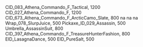 CID_083_Athena_Commando_F_Tactical, 1200
CID_027_Athena_Commando_F, 1200
CID_673_Athena_Commando_F_ArcticCamo_Slate, 800
na
na
na
 Wrap_078_SlurpJuice, 500
 Pickaxe_ID_029_Assassin, 500
 Umbrella_AssassinSuit, 800
CID_397_Athena_Commando_F_TreasureHunterFashion, 800
EID_LasagnaDance, 500
 EID_PureSalt, 500
